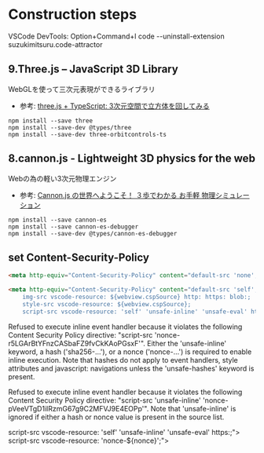 # Construction steps

VSCode DevTools: Option+Command+I
code --uninstall-extension suzukimitsuru.code-attractor

## 9.Three.js – JavaScript 3D Library

WebGLを使って三次元表現ができるライブラリ

- 参考: [three.js + TypeScript: 3次元空間で立方体を回してみる](https://qiita.com/FumioNonaka/items/dab4b854a1e3b541594c)

``` shell
npm install --save three
npm install --save-dev @types/three
npm install --save-dev three-orbitcontrols-ts
```

## 8.cannon.js - Lightweight 3D physics for the web

Webの為の軽い3次元物理エンジン

- 参考: [Cannon.js の世界へようこそ！ ３歩でわかる お手軽 物理シミュレーション](https://qiita.com/dsudo/items/66f41ef514344afeec4e)

``` shell
npm install --save cannon-es
npm install --save cannon-es-debugger
npm install --save-dev @types/cannon-es-debugger
```

## set Content-Security-Policy

``` html
<meta http-equiv="Content-Security-Policy" content="default-src 'none'; img-src ${webview.cspSource} http: https: blob:; style-src ${webview.cspSource}; script-src 'nonce-${nonce}';">
```

``` html
<meta http-equiv="Content-Security-Policy" content="default-src 'self'; 
    img-src vscode-resource: ${webview.cspSource} http: https: blob:; 
    style-src vscode-resource: ${webview.cspSource}; 
    script-src vscode-resource: 'self' 'unsafe-inline' 'unsafe-eval' https:;">
```

Refused to execute inline event handler because it violates the following Content Security Policy directive: "script-src 'nonce-r5LGArBtYFnzCASbaFZ9fvCkKAoPGsxF'". 
Either the 'unsafe-inline' keyword, a hash ('sha256-...'), or a nonce ('nonce-...') is required to enable inline execution. 
Note that hashes do not apply to event handlers, style attributes and javascript: navigations unless the 'unsafe-hashes' keyword is present.

Refused to execute inline event handler because it violates the following Content Security Policy directive: "script-src 'unsafe-inline' 'nonce-pVeeVTgD1ilRzmG67g9C2MFVJ9E4EOPp'". 
Note that 'unsafe-inline' is ignored if either a hash or nonce value is present in the source list.

script-src vscode-resource: 'self' 'unsafe-inline' 'unsafe-eval' https:;">
script-src vscode-resource: 'nonce-${nonce}';">
